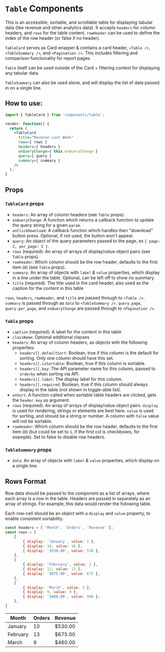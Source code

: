 `Table` Components
==================

This is an accessible, sortable, and scrollable table for displaying tabular data (like revenue and other analytics data). It accepts `headers` for column headers, and `rows` for the table content. `rowHeader` can be used to define the index of the row header (or false if no header).

`TableCard` serves as Card wrapper & contains a card header, `<Table />`, `<TableSummary />`, and `<Pagination />`. This includes filtering and comparison functionality for report pages.

`Table` itself can be used outside of the Card + filtering context for displaying any tabular data.

`TableSummary` can also be used alone, and will display the list of data passed in on a single line.

## How to use:

```jsx
import { TableCard } from 'components/table';

render: function() {
  return (
    <TableCard
      title="Revenue Last Week"
      rows={ rows }
      headers={ headers }
      onQueryChange={ this.onQueryChange }
      query={ query }
      summary={ summary }
    />
  );
}
```

## Props

### `TableCard` props

* `headers`: An array of column headers (see `Table` props).
* `onQueryChange`: A function which returns a callback function to update the query string for a given `param`.
* `onClickDownload`: A callback function which handles then "download" button press. Optional, if not used, the button won't appear.
* `query`: An object of the query parameters passed to the page, ex `{ page: 2, per_page: 5 }`.
* `rows` (required): An array of arrays of display/value object pairs (see `Table` props).
* `rowHeader`: Which column should be the row header, defaults to the first item (`0`) (see `Table` props).
* `summary`: An array of objects with `label` & `value` properties, which display in a line under the table. Optional, can be left off to show no summary.
* `title` (required): The title used in the card header, also used as the caption for the content in this table


`rows`, `headers`, `rowHeader`, and `title` are passed through to `<Table />`. `summary` is passed through as `data` to `<TableSummary />`. `query.page`, `query.per_page`, and `onQueryChange` are passed through to `<Pagination />`.

### `Table` props

* `caption` (required): A label for the content in this table
* `className`: Optional additional classes
* `headers`: An array of column headers, as objects with the following properties:
  * `headers[].defaultSort`: Boolean, true if this column is the default for sorting. Only one column should have this set.
  * `headers[].isSortable`: Boolean, true if this column is sortable.
  * `headers[].key`: The API parameter name for this column, passed to `orderby` when sorting via API.
  * `headers[].label`: The display label for this column.
  * `headers[].required`: Boolean, true if this column should always display in the table (not shown in toggle-able list).
* `onSort`: A function called when sortable table headers are clicked, gets the `header.key` as argument.
* `rows` (required): An array of arrays of display/value object pairs. `display` is used for rendering, strings or elements are best here. `value` is used for sorting, and should be a string or number. A column with `false` value will not be sortable.
* `rowHeader`: Which column should be the row header, defaults to the first item (`0`) (but could be set to `1`, if the first col is checkboxes, for example). Set to false to disable row headers.

### `TableSummary` props

* `data`: An array of objects with `label` & `value` properties, which display on a single line.

## Rows Format

Row data should be passed to the component as a list of arrays, where each array is a row in the table. Headers are passed in separately as an array of strings. For example, this data would render the following table.

Each row-cell should be an object with a `display` and `value` property, to enable consistent sortability.

```js
const headers = [ 'Month', 'Orders', 'Revenue' ];
const rows = [
	[
		{ display: 'January', value: 1 },
		{ display: 10, value: 10 },
		{ display: '$530.00', value: 530 },
	],
	[
		{ display: 'February', value: 2 },
		{ display: 13, value: 13 },
		{ display: '$675.00', value: 675 },
	],
	[
		{ display: 'March', value: 3 },
		{ display: 9, value: 9 },
		{ display: '$460.00', value: 460 },
	],
]
```

|   Month  | Orders | Revenue |
| ---------|--------|---------|
| January  |     10 | $530.00 |
| February |     13 | $675.00 |
| March    |      9 | $460.00 |
